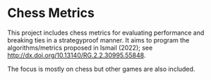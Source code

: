 # Chess Metrics

This project includes chess metrics for evaluating performance and breaking ties in a strategyproof manner. It aims to program the algorithms/metrics proposed in Ismail (2022); see http://dx.doi.org/10.13140/RG.2.2.30995.55848. 

The focus is mostly on chess but other games are also included.
